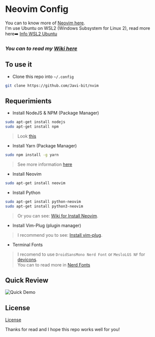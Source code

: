 # Neovim Config
You can to know more of [Neovim here](https://neovim.io/).\
I'm use Ubuntu on WSL2 (Windows Subsystem for Linux 2), read more here➡️ [Info WSL2 Ubuntu](https://ubuntu.com/blog/ubuntu-on-wsl-2-is-generally-available)

### _You can to read my [Wiki here](https://github.com/Javi-bit/nvim/wiki/Welcome-to-the-nvim-wiki!)_

## To use it

* Clone this repo into `~/.config`

```bash
git clone https://github.com/Javi-bit/nvim
```

## Requerimients

* Install NodeJS & NPM (Package Manager)

```bash
sudo apt-get install nodejs
sudo apt-get install npm
```
>Look [this](https://www.geeksforgeeks.org/installation-of-node-js-on-linux/)

* Install Yarn (Package Manager)

```bash
sudo npm install -g yarn
```
>See more information [here](https://yarnpkg.com/getting-started/install)

* Install Neovim

```bash
sudo apt-get install neovim
```

* Install Python

```bash
sudo apt-get install python-neovim
sudo apt-get install python3-neovim
```

>Or you can see: [Wiki for Install Neovim](https://github.com/neovim/neovim/wiki/Installing-Neovim).

* Install Vim-Plug (plugin manager)

>I recommend you to see: [Install vim-plug](https://github.com/junegunn/vim-plug).

* Terminal Fonts
>I recomend to use `DroidSansMono Nerd Font` or `MesloLGS NF` for [devicons](https://github.com/ryanoasis/vim-devicons).\
>You can to read more in [Nerd Fonts](https://github.com/ryanoasis/nerd-fonts)


## Quick Review

![Quick Demo](demo/quick-demo.gif)

## License

[License](./LICENSE)

Thanks for read and I hope this repo works well for you!
